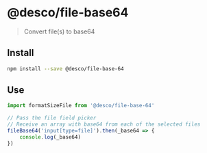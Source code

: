 # @desco/file-base64

> Convert file(s) to base64

## Install

``` bash
npm install --save @desco/file-base-64
```

## Use

``` js
import formatSizeFile from '@desco/file-base-64'

// Pass the file field picker
// Receive an array with base64 from each of the selected files
fileBase64('input[type=file]').then(_base64 => {
    console.log(_base64)
})
```